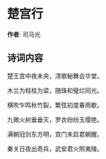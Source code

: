# 楚宫行

**作者**: 司马光

## 诗词内容

楚王宫中夜未央，清歌秘舞会华堂。

木兰为柱桂为梁，随珠和璧烂同光。

横吹乍鸣秋竹裂，繁弦初度春雨歇。

九微火树垂垂灭，罗衣纷纷玉缨绝。

满朝冠剑东方明，宫门未启君朝醒。

秦关日夜出奇兵，武安君火照夷陵。

